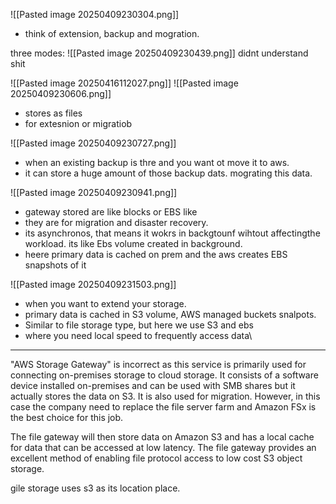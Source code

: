 ![[Pasted image 20250409230304.png]]

- think of extension, backup and mogration.


three modes:
![[Pasted image 20250409230439.png]]
didnt understand shit

![[Pasted image 20250416112027.png]]
![[Pasted image 20250409230606.png]]
- stores as files
- for extesnion or migratiob

![[Pasted image 20250409230727.png]]
- when an existing backup is thre and you want ot move it to aws.
- it can store a huge amount of those backup dats. mograting this data.


![[Pasted image 20250409230941.png]]
- gateway stored are like blocks or EBS like
- they are for migration and disaster recovery.
- its asynchronos, that means it wokrs in backgtounf wihtout affectingthe workload. its like Ebs volume created in background.
- heere primary data is cached on prem and the aws creates EBS snapshots of it


![[Pasted image 20250409231503.png]]
- when you want to extend your storage.
- primary data is cached in S3 volume, AWS managed buckets snalpots.
- Similar to file storage type, but here we use S3 and ebs
- where you need local speed to frequently access data\



---


"AWS Storage Gateway" is incorrect as this service is primarily used for connecting on-premises storage to cloud storage. It consists of a software device installed on-premises and can be used with SMB shares but it actually stores the data on S3. It is also used for migration. However, in this case the company need to replace the file server farm and Amazon FSx is the best choice for this job.


The file gateway will then store data on Amazon S3 and has a local cache for data that can be accessed at low latency. The file gateway provides an excellent method of enabling file protocol access to low cost S3 object storage.


gile storage uses s3 as its location place.